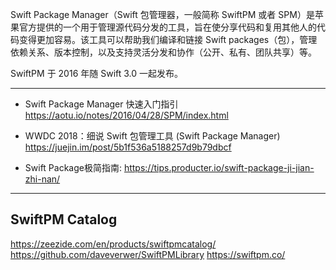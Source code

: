 Swift Package Manager（Swift 包管理器，一般简称 SwiftPM 或者 SPM）是苹果官方提供的一个用于管理源代码分发的工具，旨在使分享代码和复用其他人的代码变得更加容易。该工具可以帮助我们编译和链接 Swift packages（包），管理依赖关系、版本控制，以及支持灵活分发和协作（公开、私有、团队共享）等。

SwiftPM 于 2016 年随 Swift 3.0 一起发布。


---

* Swift Package Manager 快速入门指引 https://aotu.io/notes/2016/04/28/SPM/index.html
* WWDC 2018：细说 Swift 包管理工具 (Swift Package Manager) https://juejin.im/post/5b1f536a5188257d9b79dbcf

* Swift Package极简指南: https://tips.producter.io/swift-package-ji-jian-zhi-nan/


---

## SwiftPM Catalog

https://zeezide.com/en/products/swiftpmcatalog/
https://github.com/daveverwer/SwiftPMLibrary
https://swiftpm.co/
